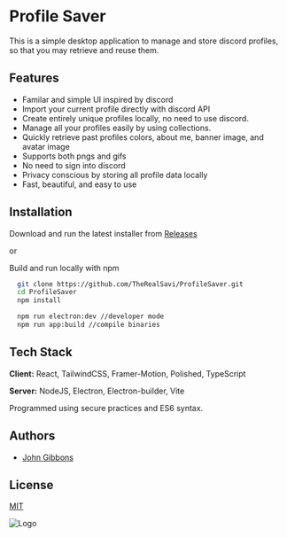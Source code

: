 
# Profile Saver

This is a simple desktop application to manage and store discord profiles, so that you may retrieve and reuse them.




## Features

- Familar and simple UI inspired by discord
- Import your current profile directly with discord API
- Create entirely unique profiles locally, no need to use discord.
- Manage all your profiles easily by using collections.
- Quickly retrieve past profiles colors, about me, banner image, and avatar image
- Supports both pngs and gifs
- No need to sign into discord
- Privacy conscious by storing all profile data locally
- Fast, beautiful, and easy to use


## Installation

Download and run the latest installer from [Releases](https://github.com/TheRealSavi/ProfileSaver/releases) 

or

Build and run locally with npm

```bash
  git clone https://github.com/TheRealSavi/ProfileSaver.git
  cd ProfileSaver
  npm install

  npm run electron:dev //developer mode
  npm run app:build //compile binaries

```
    
## Tech Stack

**Client:** React, TailwindCSS, Framer-Motion, Polished, TypeScript

**Server:** NodeJS, Electron, Electron-builder, Vite

Programmed using secure practices and ES6 syntax.
## Authors

- [John Gibbons](https://www.github.com/TheRealSavi)


## License

[MIT](https://choosealicense.com/licenses/mit/)


![Logo](https://raw.githubusercontent.com/TheRealSavi/ProfileSaver/master/src/assets/icon.ico)

